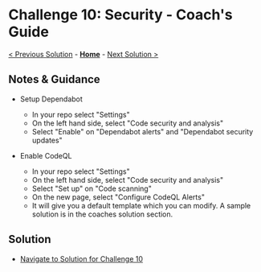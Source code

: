 # Challenge 10: Security - Coach's Guide

[< Previous Solution](./Solution-09.md) - **[Home](./README.md)** - [Next Solution >](./Solution-11.md)

## Notes & Guidance

- Setup Dependabot
    - In your repo select "Settings"
    - On the left hand side, select "Code security and analysis"
    - Select "Enable" on "Dependabot alerts" and "Dependabot security updates"

- Enable CodeQL
    - In your repo select "Settings"
    - On the left hand side, select "Code security and analysis"
    - Select "Set up" on "Code scanning"
    - On the new page, select "Configure CodeQL Alerts"
    - It will give you a default template which you can modify.  A sample solution is in the coaches solution section.

## Solution 
- [Navigate to Solution for Challenge 10](./Solution/Solution-10/Solution10.yml)
